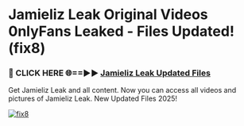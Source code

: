 # Jamieliz Leak Original Videos 0nlyFans Leaked - Files Updated! (fix8)

<h3>🔴 CLICK HERE 🌐==►► <a href="https://tinyurl.com/ehrbuxhb" rel="nofollow">Jamieliz Leak Updated Files</a></h3>

Get Jamieliz Leak and all content. Now you can access all videos and pictures of Jamieliz Leak. New Updated Files 2025!

[![fix8](https://i.imgur.com/lVYEuWS.gif)](https://tinyurl.com/ehrbuxhb)
